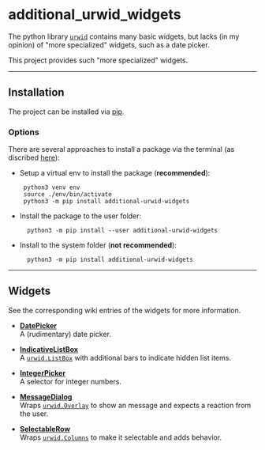 # additional_urwid_widgets

The python library [`urwid`](http://urwid.org/index.html) contains many basic widgets, but lacks (in my opinion) of "more specialized" widgets, such as a date picker.

This project provides such "more specialized" widgets.  

***

## Installation
The project can be installed via [pip](https://pypi.org/project/additional-urwid-widgets/).

### Options
There are several approaches to install a package via the terminal (as discribed [here](https://github.com/googlesamples/assistant-sdk-python/issues/236#issuecomment-383039470)):
*  Setup a virtual env to install the package (**recommended**):  

        python3 venv env
        source ./env/bin/activate 
        python3 -m pip install additional-urwid-widgets
    
* Install the package to the user folder:  

        python3 -m pip install --user additional-urwid-widgets
    
* Install to the system folder (**not recommended**):  

        python3 -m pip install additional-urwid-widgets

***

## Widgets

See the corresponding wiki entries of the widgets for more information.

* [**DatePicker**](https://github.com/AFoeee/additional_urwid_widgets/wiki/DatePicker)  
A (rudimentary) date picker.

* [**IndicativeListBox**](https://github.com/AFoeee/additional_urwid_widgets/wiki/IndicativeListBox)  
A [`urwid.ListBox`](http://urwid.org/reference/widget.html#listbox) with additional bars to indicate hidden list items.

* [**IntegerPicker**](https://github.com/AFoeee/additional_urwid_widgets/wiki/IntegerPicker)  
A selector for integer numbers.

* [**MessageDialog**](https://github.com/AFoeee/additional_urwid_widgets/wiki/MessageDialog)  
Wraps [`urwid.Overlay`](http://urwid.org/reference/widget.html#overlay) to show an message and expects a reaction from the user.

* [**SelectableRow**](https://github.com/AFoeee/additional_urwid_widgets/wiki/SelectableRow)  
Wraps [`urwid.Columns`](http://urwid.org/reference/widget.html#columns) to make it selectable and adds behavior.
